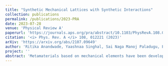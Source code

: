 ```yaml
---
title: "Synthetic Mechanical Lattices with Synthetic Interactions"
collection: publications
permalink: /publications/2023-PRA
date: 2023-07-28
venue: 'Physical Review A'
paperurl: 'https://journals.aps.org/pra/abstract/10.1103/PhysRevA.108.012221'
citation: '<i> Phys. Rev. A </i> 108, 012221 (2023)'
arXiv: 'https://arxiv.org/abs/2107.09649'
author: 'Ritika Anandwade, Yaashnaa Singhal, Sai Naga Manoj Paladugu, Enrico Martello, Michael Castle, Shraddha Agrawal, Ellen Carlson, Cait Battle-McDonald, Tomoki Ozawa, Hannah M. Price, Bryce Gadway'
project: ''
abstract: 'Metamaterials based on mechanical elements have been developed over the past decade as a powerful platform for exploring analogs of electron transport in exotic regimes that are hard to produce in real materials. In addition to enabling new physics explorations, such developments promise to advance the control over acoustic and mechanical metamaterials, and consequently to enable new capabilities for controlling the transport of sound and energy. Here, we demonstrate the building blocks of highly tunable mechanical metamaterials based on real-time measurement and feedback of modular mechanical elements. We experimentally engineer synthetic lattice Hamiltonians describing the transport of mechanical energy (phonons) in our mechanical system, with control over local site energies and loss and gain as well as control over the complex hopping between oscillators, including a natural extension to non-reciprocal hopping. Beyond linear terms, we experimentally demonstrate how this measurement-based feedback approach opens the window to independently introducing nonlinear interaction terms. Looking forward, synthetic mechanical lattices open the door to exploring phenomena related to topology, non-Hermiticity, and nonlinear dynamics in non-standard geometries, higher dimensions, and with novel multi-body interactions.'
---
```

